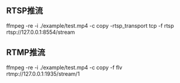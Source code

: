 
## RTSP推流
ffmpeg -re -i ./example/test.mp4 -c copy -rtsp_transport tcp -f rtsp rtsp://127.0.0.1:8554/stream


## RTMP推流
ffmpeg -re -i ./example/test.mp4 -c copy -f flv rtmp://127.0.0.1:1935/stream/1